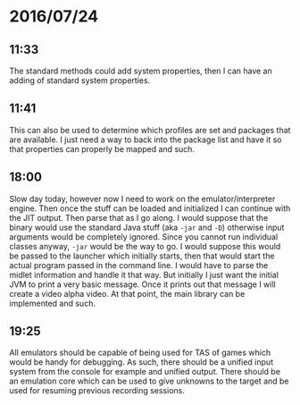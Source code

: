 # 2016/07/24

## 11:33

The standard methods could add system properties, then I can have an adding of
standard system properties.

## 11:41

This can also be used to determine which profiles are set and packages that
are available. I just need a way to back into the package list and have it so
that properties can properly be mapped and such.

## 18:00

Slow day today, however now I need to work on the emulator/interpreter engine.
Then once the stuff can be loaded and initialized I can continue with the JIT
output. Then parse that as I go along. I would suppose that the binary would
use the standard Java stuff (aka `-jar` and `-D`) otherwise input arguments
would be completely ignored. Since you cannot run individual classes anyway,
`-jar` would be the way to go. I would suppose this would be passed to the
launcher which initially starts, then that would start the actual program
passed in the command line. I would have to parse the midlet information and
handle it that way. But initially I just want the initial JVM to print a very
basic message. Once it prints out that message I will create a video alpha
video. At that point, the main library can be implemented and such.

## 19:25

All emulators should be capable of being used for TAS of games which would be
handy for debugging. As such, there should be a unified input system from
the console for example and unified output. There should be an emulation
core which can be used to give unknowns to the target and be used for resuming
previous recording sessions.

